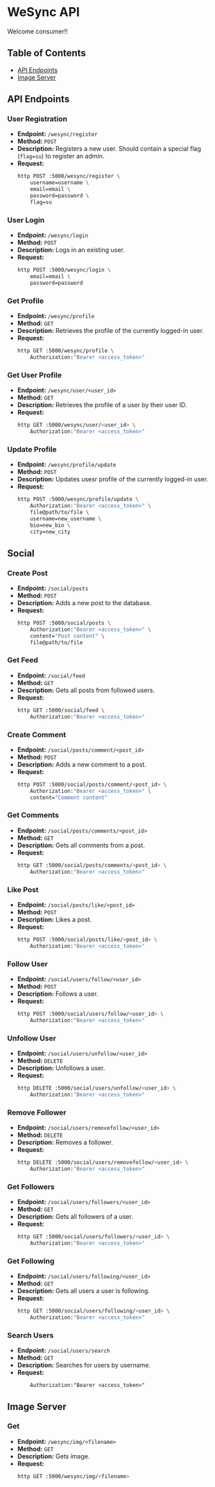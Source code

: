 # WeSync API
Welcome consumer!!

## Table of Contents
- [API Endpoints](#api-endpoints)
- [Image Server](#image-server)

## API Endpoints

### User Registration

- **Endpoint:** `/wesync/register`
- **Method:** `POST`
- **Description:** Registers a new user. Should contain a special flag (`flag=su`) to register an admin.
- **Request:**
    ```sh
    http POST :5000/wesync/register \
        username=username \
        email=email \
        password=password \
        flag=su
    ```

### User Login

- **Endpoint:** `/wesync/login`
- **Method:** `POST`
- **Description:** Logs in an existing user.
- **Request:**
    ```sh
    http POST :5000/wesync/login \
        email=email \
        password=password
    ```

### Get Profile

- **Endpoint:** `/wesync/profile`
- **Method:** `GET`
- **Description:** Retrieves the profile of the currently logged-in user.
- **Request:**
    ```sh
    http GET :5000/wesync/profile \
        Authorization:"Bearer <access_token>"
    ```

### Get User Profile

- **Endpoint:** `/wesync/user/<user_id>`
- **Method:** `GET`
- **Description:** Retrieves the profile of a user by their user ID.
- **Request:**
    ```sh
    http GET :5000/wesync/user/<user_id> \
        Authorization:"Bearer <access_token>"
    ```

### Update Profile

- **Endpoint:** `/wesync/profile/update`
- **Method:** `POST`
- **Description:** Updates usesr profile of the currently logged-in user.
- **Request:**
    ```sh
    http POST :5000/wesync/profile/update \
        Authorization:"Bearer <access_token>" \
        file@path/to/file \
        username=new_username \
        bio=new_bio \
        city=new_city
    ```

## Social

### Create Post

- **Endpoint:** `/social/posts`
- **Method:** `POST`
- **Description:** Adds a new post to the database.
- **Request:**
    ```sh
    http POST :5000/social/posts \
        Authorization:"Bearer <access_token>" \
        content="Post content" \
        file@path/to/file
    ```

### Get Feed

- **Endpoint:** `/social/feed`
- **Method:** `GET`
- **Description:** Gets all posts from followed users.
- **Request:**
    ```sh
    http GET :5000/social/feed \
        Authorization:"Bearer <access_token>"
    ```

### Create Comment

- **Endpoint:** `/social/posts/comment/<post_id>`
- **Method:** `POST`
- **Description:** Adds a new comment to a post.
- **Request:**
    ```sh
    http POST :5000/social/posts/comment/<post_id> \
        Authorization:"Bearer <access_token>" \
        content="Comment content"
    ```

### Get Comments

- **Endpoint:** `/social/posts/comments/<post_id>`
- **Method:** `GET`
- **Description:** Gets all comments from a post.
- **Request:**
    ```sh
    http GET :5000/social/posts/comments/<post_id> \
        Authorization:"Bearer <access_token>"
    ```

### Like Post

- **Endpoint:** `/social/posts/like/<post_id>`
- **Method:** `POST`
- **Description:** Likes a post.
- **Request:**
    ```sh
    http POST :5000/social/posts/like/<post_id> \
        Authorization:"Bearer <access_token>"
    ```

### Follow User

- **Endpoint:** `/social/users/follow/<user_id>`
- **Method:** `POST`
- **Description:** Follows a user.
- **Request:**
    ```sh
    http POST :5000/social/users/follow/<user_id> \
        Authorization:"Bearer <access_token>"
    ```

### Unfollow User

- **Endpoint:** `/social/users/unfollow/<user_id>`
- **Method:** `DELETE`
- **Description:** Unfollows a user.
- **Request:**
    ```sh
    http DELETE :5000/social/users/unfollow/<user_id> \
        Authorization:"Bearer <access_token>"
    ```

### Remove Follower

- **Endpoint:** `/social/users/removefollow/<user_id>`
- **Method:** `DELETE`
- **Description:** Removes a follower.
- **Request:**
    ```sh
    http DELETE :5000/social/users/removefollow/<user_id> \
        Authorization:"Bearer <access_token>"
    ```

### Get Followers

- **Endpoint:** `/social/users/followers/<user_id>`
- **Method:** `GET`
- **Description:** Gets all followers of a user.
- **Request:**
    ```sh
    http GET :5000/social/users/followers/<user_id> \
        Authorization:"Bearer <access_token>"
    ```

### Get Following

- **Endpoint:** `/social/users/following/<user_id>`
- **Method:** `GET`
- **Description:** Gets all users a user is following.
- **Request:**
    ```sh
    http GET :5000/social/users/following/<user_id> \
        Authorization:"Bearer <access_token>"
    ```

### Search Users

- **Endpoint:** `/social/users/search`
- **Method:** `GET`
- **Description:** Searches for users by username.
- **Request:**
    ```shhttp GET :5000/users/search?query=<username> \
        Authorization:"Bearer <access_token>"
    
    ```

## Image Server
### Get
- **Endpoint:** `/wesync/img/<filename>`
- **Method:** `GET`
- **Description:** Gets image.
- **Request:**
    ```sh
    http GET :5000/wesync/img/<filename> 
    ```


